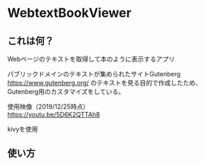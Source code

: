 # WebtextBookViewer

## これは何？
Webページのテキストを取得して本のように表示するアプリ  

パブリックドメインのテキストが集められたサイトGutenberg
https://www.gutenberg.org/
のテキストを見る目的で作成したため、Gutenberg用のカスタマイズをしている。

使用映像（2019/12/25時点）  
https://youtu.be/5D6K2QTTAh8

kivyを使用

## 使い方
